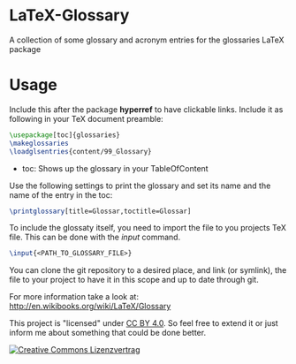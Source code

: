 # LaTeX-Glossary
A collection of some glossary and acronym entries for the glossaries LaTeX package

# Usage

Include this after the package **hyperref** to have clickable links.
Include it as following in your TeX document preamble:
```latex
\usepackage[toc]{glossaries}
\makeglossaries
\loadglsentries{content/99_Glossary}
```
* toc:
	Shows up the glossary in your TableOfContent

Use the following settings to print the glossary and set its name and the name of the entry in the toc:
```latex
\printglossary[title=Glossar,toctitle=Glossar]
```

To include the glossaty itself, you need to import the file to you projects TeX file.
This can be done with the *input* command.

```latex
\input{<PATH_TO_GLOSSARY_FILE>}
```
You can clone the git repository to a desired place, and link (or symlink), the file to your project to have it in this scope and up to date through git.

For more information take a look at:
http://en.wikibooks.org/wiki/LaTeX/Glossary

This project is "licensed" under [CC BY 4.0](http://creativecommons.org/licenses/by/4.0/).
So feel free to extend it or just inform me about something that could be done better.

<a rel="license" href="http://creativecommons.org/licenses/by/4.0/"><img alt="Creative Commons Lizenzvertrag" style="border-width:0" src="https://i.creativecommons.org/l/by/4.0/88x31.png" /></a>
